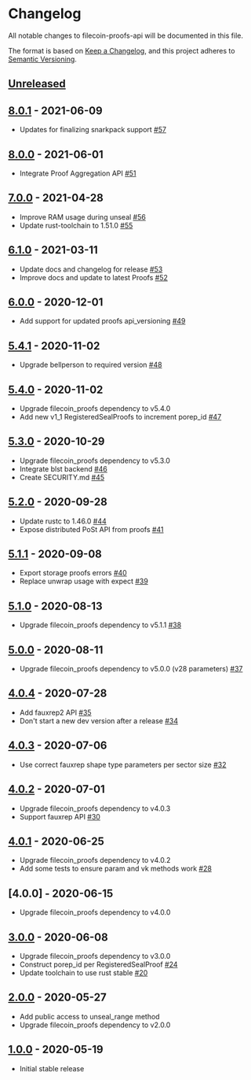 # Changelog

All notable changes to filecoin-proofs-api will be documented in this file.

The format is based on [Keep a Changelog](https://keepachangelog.com/en/1.0.0/),
and this project adheres to [Semantic Versioning](https://book.async.rs/overview/stability-guarantees.html).

## [Unreleased]

## [8.0.1] - 2021-06-09

- Updates for finalizing snarkpack support [#57](https://github.com/filecoin-project/rust-filecoin-proofs-api/pull/57)

## [8.0.0] - 2021-06-01

- Integrate Proof Aggregation API [#51](https://github.com/filecoin-project/rust-filecoin-proofs-api/pull/51)

## [7.0.0] - 2021-04-28

- Improve RAM usage during unseal [#56](https://github.com/filecoin-project/rust-filecoin-proofs-api/pull/56)
- Update rust-toolchain to 1.51.0 [#55](https://github.com/filecoin-project/rust-filecoin-proofs-api/pull/55)

## [6.1.0] - 2021-03-11

- Update docs and changelog for release [#53](https://github.com/filecoin-project/rust-filecoin-proofs-api/pull/53)
- Improve docs and update to latest Proofs [#52](https://github.com/filecoin-project/rust-filecoin-proofs-api/pull/52)

## [6.0.0] - 2020-12-01

- Add support for updated proofs api_versioning [#49](https://github.com/filecoin-project/rust-filecoin-proofs-api/pull/49)

## [5.4.1] - 2020-11-02

- Upgrade bellperson to required version [#48](https://github.com/filecoin-project/rust-filecoin-proofs-api/pull/48)

## [5.4.0] - 2020-11-02

- Upgrade filecoin_proofs dependency to v5.4.0
- Add new v1_1 RegisteredSealProofs to increment porep_id [#47](https://github.com/filecoin-project/rust-filecoin-proofs-api/pull/47)

## [5.3.0] - 2020-10-29

- Upgrade filecoin_proofs dependency to v5.3.0
- Integrate blst backend [#46](https://github.com/filecoin-project/rust-filecoin-proofs-api/pull/46)
- Create SECURITY.md [#45](https://github.com/filecoin-project/rust-filecoin-proofs-api/pull/45)

## [5.2.0] - 2020-09-28

- Update rustc to 1.46.0 [#44](https://github.com/filecoin-project/rust-filecoin-proofs-api/pull/44)
- Expose distributed PoSt API from proofs [#41](https://github.com/filecoin-project/rust-filecoin-proofs-api/pull/41)

## [5.1.1] - 2020-09-08

- Export storage proofs errors [#40](https://github.com/filecoin-project/rust-filecoin-proofs-api/pull/40)
- Replace unwrap usage with expect [#39](https://github.com/filecoin-project/rust-filecoin-proofs-api/pull/39)

## [5.1.0] - 2020-08-13

- Upgrade filecoin_proofs dependency to v5.1.1 [#38](https://github.com/filecoin-project/rust-filecoin-proofs-api/pull/38)

## [5.0.0] - 2020-08-11

- Upgrade filecoin_proofs dependency to v5.0.0 (v28 parameters) [#37](https://github.com/filecoin-project/rust-filecoin-proofs-api/pull/37)

## [4.0.4] - 2020-07-28

- Add fauxrep2 API [#35](https://github.com/filecoin-project/rust-filecoin-proofs-api/pull/35)
- Don't start a new dev version after a release [#34](https://github.com/filecoin-project/rust-filecoin-proofs-api/pull/34)

## [4.0.3] - 2020-07-06

- Use correct fauxrep shape type parameters per sector size [#32](https://github.com/filecoin-project/rust-filecoin-proofs-api/pull/32)

## [4.0.2] - 2020-07-01

- Upgrade filecoin_proofs dependency to v4.0.3
- Support fauxrep API [#30](https://github.com/filecoin-project/rust-filecoin-proofs-api/pull/30)

## [4.0.1] - 2020-06-25

- Upgrade filecoin_proofs dependency to v4.0.2
- Add some tests to ensure param and vk methods work [#28](https://github.com/filecoin-project/rust-filecoin-proofs-api/pull/28)

## [4.0.0] - 2020-06-15

- Upgrade filecoin_proofs dependency to v4.0.0

## [3.0.0] - 2020-06-08

- Upgrade filecoin_proofs dependency to v3.0.0
- Construct porep_id per RegisteredSealProof [#24](https://github.com/filecoin-project/rust-filecoin-proofs-api/pull/24)
- Update toolchain to use rust stable [#20](https://github.com/filecoin-project/rust-filecoin-proofs-api/pull/20)

## [2.0.0] - 2020-05-27

- Add public access to unseal_range method
- Upgrade filecoin_proofs dependency to v2.0.0

## [1.0.0] - 2020-05-19

- Initial stable release

[Unreleased]: https://github.com/filecoin-project/rust-filecoin-proofs-api/compare/v8.0.1...HEAD
[8.0.1]: https://github.com/filecoin-project/rust-filecoin-proofs-api/tree/v8.0.1
[8.0.0]: https://github.com/filecoin-project/rust-filecoin-proofs-api/tree/v8.0.0
[7.0.0]: https://github.com/filecoin-project/rust-filecoin-proofs-api/tree/v7.0.0
[6.1.0]: https://github.com/filecoin-project/rust-filecoin-proofs-api/tree/v6.1.0
[6.0.0]: https://github.com/filecoin-project/rust-filecoin-proofs-api/tree/v6.0.0
[5.4.1]: https://github.com/filecoin-project/rust-filecoin-proofs-api/tree/v5.4.1
[5.4.0]: https://github.com/filecoin-project/rust-filecoin-proofs-api/tree/v5.4.0
[5.3.0]: https://github.com/filecoin-project/rust-filecoin-proofs-api/tree/v5.3.0
[5.2.0]: https://github.com/filecoin-project/rust-filecoin-proofs-api/tree/v5.2.0
[5.1.1]: https://github.com/filecoin-project/rust-filecoin-proofs-api/tree/v5.1.1
[5.1.0]: https://github.com/filecoin-project/rust-filecoin-proofs-api/tree/v5.1.0
[5.0.0]: https://github.com/filecoin-project/rust-filecoin-proofs-api/tree/v5.0.0
[4.0.4]: https://github.com/filecoin-project/rust-filecoin-proofs-api/tree/v4.0.4
[4.0.3]: https://github.com/filecoin-project/rust-filecoin-proofs-api/tree/v4.0.3
[4.0.2]: https://github.com/filecoin-project/rust-filecoin-proofs-api/tree/v4.0.2
[4.0.1]: https://github.com/filecoin-project/rust-filecoin-proofs-api/tree/v4.0.1
[3.0.0]: https://github.com/filecoin-project/rust-filecoin-proofs-api/tree/v3.0.0
[2.0.0]: https://github.com/filecoin-project/rust-filecoin-proofs-api/tree/v2.0.0
[1.0.0]: https://github.com/filecoin-project/rust-filecoin-proofs-api/tree/v1.0.0
